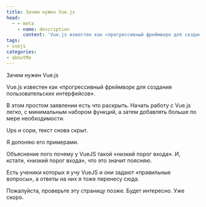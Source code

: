 ```yaml
---
title: Зачем нужен Vue.js
head:
  - - meta
    - name: description
      content: 'Vue.js известен как «прогрессивный фреймворк для создания пользовательских интерфейсов».'
tags:
- vuejs
categories:
- aboutMe
---
```


Зачем нужен Vue.js

Vue.js известен как «прогрессивный фреймворк для создания пользовательских интерфейсов».

В этом простом заявлении есть что раскрыть. Начать работу с Vue.js легко, с минимальным набором функций, а затем добавлять больше по мере необходимости.

Ups и сори, текст снова скрыт.

Я допоняю его примерами.

Объяснение пого почему у VueJS такой «низкий порог входа». И, кстати, «низкий порог входа», что это значит поясняю.

Есть ученики которых я учу VueJS и они задают «правильные вопросы», а ответы на них я тоже перенесу сюда.

Пожалуйста, проверьте эту страницу позже. Будет интересно.
Уже скоро.
